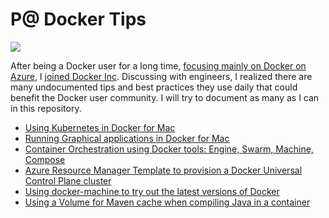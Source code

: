 # P@ Docker Tips

<img src="/img/docker-tips-medium.png"/>

After being a Docker user for a long time, [focusing mainly on Docker on Azure](https://github.com/chanezon/azure-linux/), I [joined Docker Inc](http://blog.docker.com/2015/03/chanezon-dockerized/). Discussing with engineers, I realized there are many undocumented tips and best practices they use daily that could benefit the Docker user community. I will try to document as many as I can in this repository.

* [Using Kubernetes in Docker for Mac](kube/README.md)
* [Running Graphical applications in Docker for Mac](x11/README.md)
* [Container Orchestration using Docker tools: Engine, Swarm, Machine, Compose](orchestration-networking/README.md)
* [Azure Resource Manager Template to provision a Docker Universal Control Plane cluster](azure-acs-ucp/README.md)
* [Using docker-machine to try out the latest versions of Docker](docker-machine-docker-latest.md)
* [Using a Volume for Maven cache when compiling Java in a container](java-build-mount-maven-repo.md)

